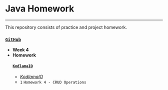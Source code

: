 # Java Homework
---
This repository consists of practice and project homework.

### [`GitHub`](https://github.com/huseyinidin/KodlamaioHomeWork)
 - **Week 4**
 - **Homework**
	#### [`KodlamaIO`](https://www.kodlama.io/courses/1868842/lectures/43678255)
	 - [*KodlamaIO*](https://github.com/huseyinidin/KodlamaioHomeWork/tree/main/week4/kodlamaio/Devs/src/main/java/kodlamaio/Devs)
	 - `1` `Homework 4 - CRUD Operations`
	
